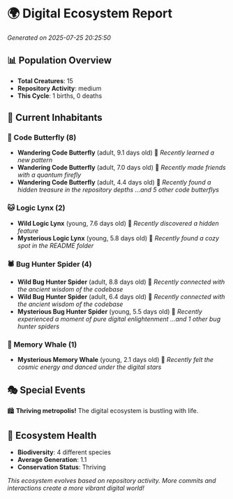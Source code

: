 # 🌍 Digital Ecosystem Report
*Generated on 2025-07-25 20:25:50*

## 📊 Population Overview
- **Total Creatures**: 15
- **Repository Activity**: medium
- **This Cycle**: 1 births, 0 deaths

## 👥 Current Inhabitants

### 🦋 Code Butterfly (8)
- **Wandering Code Butterfly** (adult, 9.1 days old) 💛
  *Recently learned a new pattern*
- **Wandering Code Butterfly** (adult, 7.0 days old) 💚
  *Recently made friends with a quantum firefly*
- **Wandering Code Butterfly** (adult, 4.4 days old) 💚
  *Recently found a hidden treasure in the repository depths*
  *...and 5 other code butterflys*

### 🐱 Logic Lynx (2)
- **Wild Logic Lynx** (young, 7.6 days old) 💚
  *Recently discovered a hidden feature*
- **Mysterious Logic Lynx** (young, 5.8 days old) 💚
  *Recently found a cozy spot in the README folder*

### 🕷️ Bug Hunter Spider (4)
- **Wild Bug Hunter Spider** (adult, 8.8 days old) 💛
  *Recently connected with the ancient wisdom of the codebase*
- **Wild Bug Hunter Spider** (adult, 6.4 days old) 💚
  *Recently connected with the ancient wisdom of the codebase*
- **Mysterious Bug Hunter Spider** (young, 5.5 days old) 💚
  *Recently experienced a moment of pure digital enlightenment*
  *...and 1 other bug hunter spiders*

### 🐋 Memory Whale (1)
- **Mysterious Memory Whale** (young, 2.1 days old) 💚
  *Recently felt the cosmic energy and danced under the digital stars*

## 🎭 Special Events

🏙️ **Thriving metropolis!** The digital ecosystem is bustling with life.

## 🔬 Ecosystem Health
- **Biodiversity**: 4 different species
- **Average Generation**: 1.1
- **Conservation Status**: Thriving

*This ecosystem evolves based on repository activity. More commits and interactions create a more vibrant digital world!*